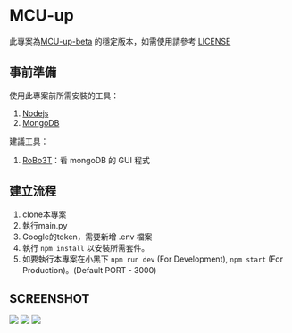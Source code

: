 MCU-up
===
此專案為[MCU-up-beta](https://github.com/mcuosc/MCU-up-beta) 的穩定版本，如需使用請參考 [LICENSE](https://github.com/mcuosc/MCU-up/blob/main/LICENSE)


## 事前準備

使用此專案前所需安裝的工具：
1. [Nodejs](https://nodejs.org/en/)
2. [MongoDB](https://www.mongodb.com)

建議工具：
1. [RoBo3T](https://robomongo.org/)：看 mongoDB 的 GUI 程式

建立流程
---

1. clone本專案
2. 執行main.py
3. Google的token，需要新增 .env 檔案
4. 執行 `npm install` 以安裝所需套件。
5. 如要執行本專案在小黑下 `npm run dev` (For Development), `npm start` (For Production)。(Default PORT - 3000)

## SCREENSHOT
![](img/1.JPG)
![](img/2.JPG)
![](img/3.JPG)
